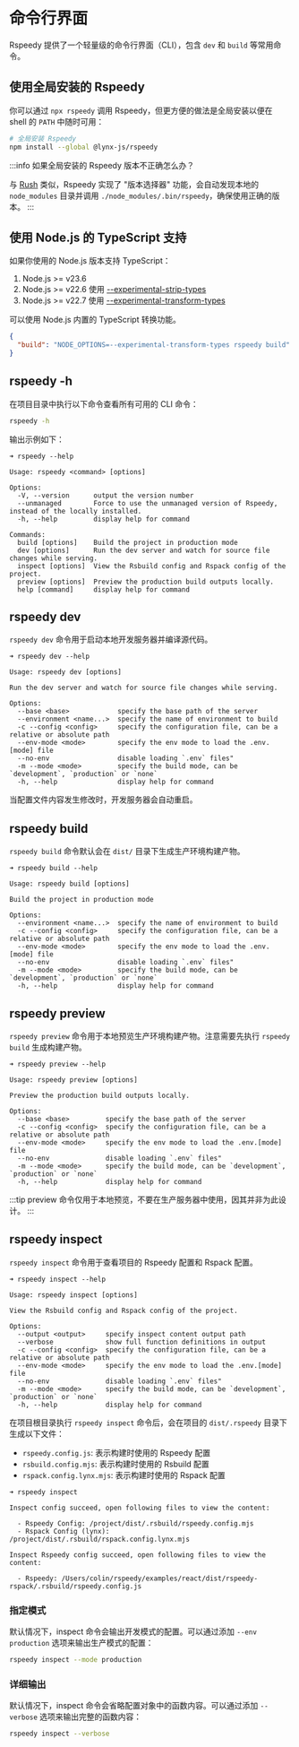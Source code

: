 # 命令行界面

Rspeedy 提供了一个轻量级的命令行界面（CLI），包含 `dev` 和 `build` 等常用命令。

## 使用全局安装的 Rspeedy

你可以通过 `npx rspeedy` 调用 Rspeedy，但更方便的做法是全局安装以便在 shell 的 `PATH` 中随时可用：

```bash
# 全局安装 Rspeedy
npm install --global @lynx-js/rspeedy
```

:::info 如果全局安装的 Rspeedy 版本不正确怎么办？

与 [Rush](https://rushstack.io/) 类似，Rspeedy 实现了 "版本选择器" 功能，会自动发现本地的 `node_modules` 目录并调用 `./node_modules/.bin/rspeedy`，确保使用正确的版本。
:::

## 使用 Node.js 的 TypeScript 支持

如果你使用的 Node.js 版本支持 TypeScript：

1. Node.js >= v23.6
1. Node.js >= v22.6 使用 [--experimental-strip-types](https://nodejs.org/api/cli.html#--experimental-strip-types)
1. Node.js >= v22.7 使用 [--experimental-transform-types](https://nodejs.org/api/cli.html#--experimental-transform-types)

可以使用 Node.js 内置的 TypeScript 转换功能。

```json title="package.json"
{
  "build": "NODE_OPTIONS=--experimental-transform-types rspeedy build"
}
```

## rspeedy -h

在项目目录中执行以下命令查看所有可用的 CLI 命令：

```bash
rspeedy -h
```

输出示例如下：

```text
➜ rspeedy --help

Usage: rspeedy <command> [options]

Options:
  -V, --version      output the version number
  --unmanaged        Force to use the unmanaged version of Rspeedy, instead of the locally installed.
  -h, --help         display help for command

Commands:
  build [options]    Build the project in production mode
  dev [options]      Run the dev server and watch for source file changes while serving.
  inspect [options]  View the Rsbuild config and Rspack config of the project.
  preview [options]  Preview the production build outputs locally.
  help [command]     display help for command
```

## rspeedy dev

`rspeedy dev` 命令用于启动本地开发服务器并编译源代码。

```text
➜ rspeedy dev --help

Usage: rspeedy dev [options]

Run the dev server and watch for source file changes while serving.

Options:
  --base <base>            specify the base path of the server
  --environment <name...>  specify the name of environment to build
  -c --config <config>     specify the configuration file, can be a relative or absolute path
  --env-mode <mode>        specify the env mode to load the .env.[mode] file
  --no-env                 disable loading `.env` files"
  -m --mode <mode>         specify the build mode, can be `development`, `production` or `none`
  -h, --help               display help for command
```

当配置文件内容发生修改时，开发服务器会自动重启。

## rspeedy build

`rspeedy build` 命令默认会在 `dist/` 目录下生成生产环境构建产物。

```text
➜ rspeedy build --help

Usage: rspeedy build [options]

Build the project in production mode

Options:
  --environment <name...>  specify the name of environment to build
  -c --config <config>     specify the configuration file, can be a relative or absolute path
  --env-mode <mode>        specify the env mode to load the .env.[mode] file
  --no-env                 disable loading `.env` files"
  -m --mode <mode>         specify the build mode, can be `development`, `production` or `none`
  -h, --help               display help for command
```

## rspeedy preview

`rspeedy preview` 命令用于本地预览生产环境构建产物。注意需要先执行 `rspeedy build` 生成构建产物。

```text
➜ rspeedy preview --help

Usage: rspeedy preview [options]

Preview the production build outputs locally.

Options:
  --base <base>         specify the base path of the server
  -c --config <config>  specify the configuration file, can be a relative or absolute path
  --env-mode <mode>     specify the env mode to load the .env.[mode] file
  --no-env              disable loading `.env` files"
  -m --mode <mode>      specify the build mode, can be `development`, `production` or `none`
  -h, --help            display help for command
```

:::tip
preview 命令仅用于本地预览，不要在生产服务器中使用，因其并非为此设计。
:::

## rspeedy inspect

`rspeedy inspect` 命令用于查看项目的 Rspeedy 配置和 Rspack 配置。

```text
➜ rspeedy inspect --help

Usage: rspeedy inspect [options]

View the Rsbuild config and Rspack config of the project.

Options:
  --output <output>     specify inspect content output path
  --verbose             show full function definitions in output
  -c --config <config>  specify the configuration file, can be a relative or absolute path
  --env-mode <mode>     specify the env mode to load the .env.[mode] file
  --no-env              disable loading `.env` files"
  -m --mode <mode>      specify the build mode, can be `development`, `production` or `none`
  -h, --help            display help for command
```

在项目根目录执行 `rspeedy inspect` 命令后，会在项目的 `dist/.rspeedy` 目录下生成以下文件：

- `rspeedy.config.js`: 表示构建时使用的 Rspeedy 配置
- `rsbuild.config.mjs`: 表示构建时使用的 Rsbuild 配置
- `rspack.config.lynx.mjs`: 表示构建时使用的 Rspack 配置

```text
➜ rspeedy inspect

Inspect config succeed, open following files to view the content:

  - Rspeedy Config: /project/dist/.rsbuild/rspeedy.config.mjs
  - Rspack Config (lynx): /project/dist/.rsbuild/rspack.config.lynx.mjs

Inspect Rspeedy config succeed, open following files to view the content:

  - Rspeedy: /Users/colin/rspeedy/examples/react/dist/rspeedy-rspack/.rsbuild/rspeedy.config.js
```

### 指定模式

默认情况下，inspect 命令会输出开发模式的配置。可以通过添加 `--env production` 选项来输出生产模式的配置：

```bash
rspeedy inspect --mode production
```

### 详细输出

默认情况下，inspect 命令会省略配置对象中的函数内容。可以通过添加 `--verbose` 选项来输出完整的函数内容：

```bash
rspeedy inspect --verbose
```
